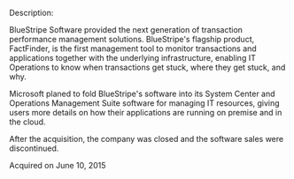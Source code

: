 Description:

BlueStripe Software provided the next generation of transaction performance management solutions. BlueStripe's flagship product, FactFinder, is the first management tool to monitor transactions and applications together with the underlying infrastructure, enabling IT Operations to know when transactions get stuck, where they get stuck, and why.

Microsoft planed to fold BlueStripe's software into its System Center and Operations Management Suite software for managing IT resources, giving users more details on how their applications are running on premise and in the cloud.

After the acquisition, the company was closed and the software sales were discontinued.

Acquired on June 10, 2015